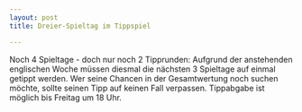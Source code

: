 ```yaml
---
layout: post
title: Dreier-Spieltag im Tippspiel

---
```


Noch 4 Spieltage - doch nur noch 2 Tipprunden: Aufgrund der anstehenden englischen Woche müssen diesmal die nächsten 3 Spieltage auf einmal getippt werden. Wer seine Chancen in der Gesamtwertung noch suchen möchte, sollte seinen Tipp auf keinen Fall verpassen. Tippabgabe ist möglich bis Freitag um 18 Uhr.


